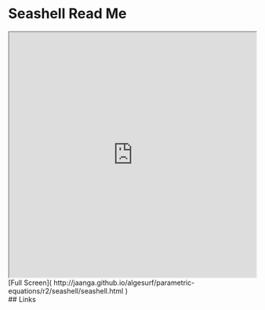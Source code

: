 Seashell Read Me
===

<iframe src='http://jaanga.github.io/algesurf/parametric-equations/r2/seashell/seashell.html' width=100% height=500px >
There is an `iframe` here. It is not visible when viewed on github.com/algesurf. To view, please see 'Project Links' below.
</iframe>
[Full Screen]( http://jaanga.github.io/algesurf/parametric-equations/r2/seashell/seashell.html )
<br>
## Links 
<http://www.3d-meier.de/tut3/Seite18.html>  
